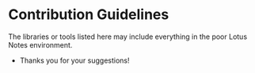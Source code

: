 # Contribution Guidelines

The libraries or tools listed here may include everything in the poor Lotus Notes environment.

* Thanks you for your suggestions!


